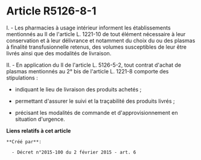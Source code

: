 # Article R5126-8-1

I. - Les pharmacies à usage intérieur informent les établissements mentionnés au II de l'article L. 1221-10 de tout élément
nécessaire à leur conservation et à leur délivrance et notamment du choix du ou des plasmas à finalité transfusionnelle
retenus, des volumes susceptibles de leur être livrés ainsi que des modalités de livraison. 

II. - En application du II de l'article L. 5126-5-2, tout contrat d'achat de plasmas mentionnés au 2° bis de l'article L.
1221-8 comporte des stipulations : 

- indiquant le lieu de livraison des produits achetés ; 

- permettant d'assurer le suivi et la traçabilité des produits livrés ; 

- précisant les modalités de commande et d'approvisionnement en situation d'urgence.

**Liens relatifs à cet article**

	**Créé par**:

	  - Décret n°2015-100 du 2 février 2015 - art. 6

